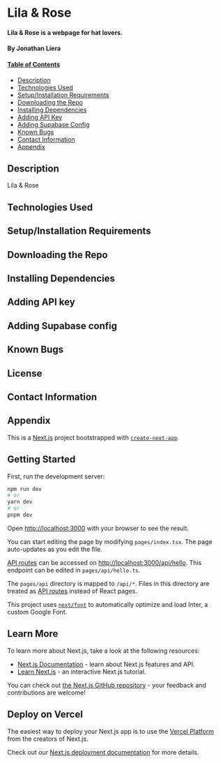 # Lila & Rose

#### Lila & Rose is a webpage for hat lovers.

#### By Jonathan Liera

#### <u>Table of Contents</u>

- <a href="#description">Description</a>
- <a href="#technologies use">Technologies Used</a>
- <a href="#setupinstallation-requirements">Setup/Installation Requirements</a>
- <a href="#downloading-the-repo">Downloading the Repo</a>
- <a href="#installing-dependencies">Installing Dependencies</a>
- <a href="#adding-api-key">Adding API Key</a>
- <a href="#adding-supabase-config">Adding Supabase Config</a>
- <a href="#known-bugs">Known Bugs</a>
- <a href="#contact-information">Contact Information</a>
- <a href="#appendix">Appendix</a>

## Description

Lila & Rose

## Technologies Used

## Setup/Installation Requirements

## Downloading the Repo

## Installing Dependencies

## Adding API key

## Adding Supabase config

## Known Bugs

## License

## Contact Information

## Appendix

This is a [Next.js](https://nextjs.org/) project bootstrapped with [`create-next-app`](https://github.com/vercel/next.js/tree/canary/packages/create-next-app).

## Getting Started

First, run the development server:

```bash
npm run dev
# or
yarn dev
# or
pnpm dev
```

Open [http://localhost:3000](http://localhost:3000) with your browser to see the result.

You can start editing the page by modifying `pages/index.tsx`. The page auto-updates as you edit the file.

[API routes](https://nextjs.org/docs/api-routes/introduction) can be accessed on [http://localhost:3000/api/hello](http://localhost:3000/api/hello). This endpoint can be edited in `pages/api/hello.ts`.

The `pages/api` directory is mapped to `/api/*`. Files in this directory are treated as [API routes](https://nextjs.org/docs/api-routes/introduction) instead of React pages.

This project uses [`next/font`](https://nextjs.org/docs/basic-features/font-optimization) to automatically optimize and load Inter, a custom Google Font.

## Learn More

To learn more about Next.js, take a look at the following resources:

- [Next.js Documentation](https://nextjs.org/docs) - learn about Next.js features and API.
- [Learn Next.js](https://nextjs.org/learn) - an interactive Next.js tutorial.

You can check out [the Next.js GitHub repository](https://github.com/vercel/next.js/) - your feedback and contributions are welcome!

## Deploy on Vercel

The easiest way to deploy your Next.js app is to use the [Vercel Platform](https://vercel.com/new?utm_medium=default-template&filter=next.js&utm_source=create-next-app&utm_campaign=create-next-app-readme) from the creators of Next.js.

Check out our [Next.js deployment documentation](https://nextjs.org/docs/deployment) for more details.
